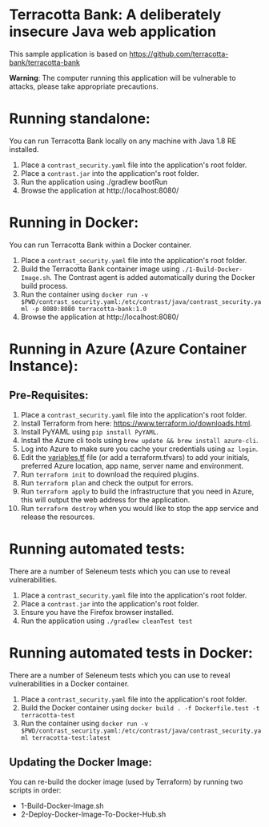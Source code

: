 # Terracotta Bank: A deliberately insecure Java web application

This sample application is based on https://github.com/terracotta-bank/terracotta-bank

**Warning**: The computer running this application will be vulnerable to attacks, please take appropriate precautions.

# Running standalone:

You can run Terracotta Bank locally on any machine with Java 1.8 RE installed.

1. Place a `contrast_security.yaml` file into the application's root folder.
1. Place a `contrast.jar` into the application's root folder.
1. Run the application using ./gradlew bootRun
1. Browse the application at http://localhost:8080/

# Running in Docker:

You can run Terracotta Bank within a Docker container. 

1. Place a `contrast_security.yaml` file into the application's root folder.
1. Build the Terracotta Bank container image using `./1-Build-Docker-Image.sh`. The Contrast agent is added automatically during the Docker build process.
1. Run the container using `docker run -v $PWD/contrast_security.yaml:/etc/contrast/java/contrast_security.yaml -p 8080:8080 terracotta-bank:1.0`
1. Browse the application at http://localhost:8080/

# Running in Azure (Azure Container Instance):

## Pre-Requisites:

1. Place a `contrast_security.yaml` file into the application's root folder.
1. Install Terraform from here: https://www.terraform.io/downloads.html.
1. Install PyYAML using `pip install PyYAML`.
1. Install the Azure cli tools using `brew update && brew install azure-cli`.
1. Log into Azure to make sure you cache your credentials using `az login`.
1. Edit the [variables.tf](variables.tf) file (or add a terraform.tfvars) to add your initials, preferred Azure location, app name, server name and environment.
1. Run `terraform init` to download the required plugins.
1. Run `terraform plan` and check the output for errors.
1. Run `terraform apply` to build the infrastructure that you need in Azure, this will output the web address for the application.
1. Run `terraform destroy` when you would like to stop the app service and release the resources.

# Running automated tests:

There are a number of Seleneum tests which you can use to reveal vulnerabilities.

1. Place a `contrast_security.yaml` file into the application's root folder.
1. Place a `contrast.jar` into the application's root folder.
1. Ensure you have the Firefox browser installed.
1. Run the application using `./gradlew cleanTest test`

# Running automated tests in Docker:
 
There are a number of Seleneum tests which you can use to reveal vulnerabilities in a Docker container.
 
 1. Place a `contrast_security.yaml` file into the application's root folder.
 1. Build the Docker container using `docker build . -f Dockerfile.test -t terracotta-test`
 1. Run the container using `docker run -v $PWD/contrast_security.yaml:/etc/contrast/java/contrast_security.yaml terracotta-test:latest`

## Updating the Docker Image:

You can re-build the docker image (used by Terraform) by running two scripts in order:

* 1-Build-Docker-Image.sh
* 2-Deploy-Docker-Image-To-Docker-Hub.sh

